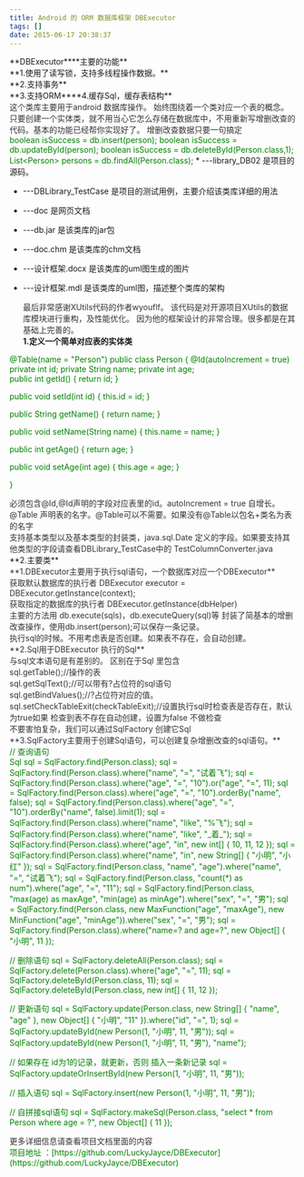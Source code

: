 ```yaml
---
title: Android 的 ORM 数据库框架 DBExecutor
tags: []
date: 2015-06-17 20:38:37
---
```


<div align="left">**DBExecutor****主要的功能**</div>

<div align="left">**1.使用了读写锁，支持多线程操作数据。**</div><div align="left">**2.支持事务**</div><div align="left">**3.支持ORM****4.缓存Sql，缓存表结构**</div><div align="left"><div align="left"><span style="color:rgb(51, 51, 51)">这个类库主要用于android 数据库操作。 始终围绕着一个类对应一个表的概念。 只要创建一个实体类，就不用当心它怎么存储在数据库中，不用重新写增删改查的代码。基本的功能已经帮你实现好了。 增删改查数据只要一句搞定</span></div><div align="left"><span style="color:rgb(51, 51, 51)">
</span></div><span style="color:#008000">boolean isSuccess = db.insert(person);
boolean isSuccess = db.updateById(person);
boolean isSuccess  = db.deleteById(Person.class,1);
List&lt;Person&gt; persons = db.findAll(Person.class);</span>
<!-- more -->
*   ---library_DB02 是项目的源码。

*   ---DBLibrary_TestCase 是项目的测试用例，主要介绍该类库详细的用法

*   ---doc 是网页文档

*   ---db.jar 是该类库的jar包

*   ---doc.chm 是该类库的chm文档

*   ---设计框架.docx 是该类库的uml图生成的图片

*   ---设计框架.mdl 是该类库的uml图，描述整个类库的架构<div align="left"><span style="color:rgb(51, 51, 51)">最后非常感谢XUtils代码的作者wyouflf。 该代码是对开源项目XUtils的数据库模块进行重构，及性能优化。 因为他的框架设计的非常合理。很多都是在其基础上完善的。</span></div>**1.定义一个简单对应表的实体类**</div><div align="left"><span style="color:#008000">@Table(name = &quot;Person&quot;)</span>
<span style="color:#008000">public class Person {
   @Id(autoIncrement = true)
   private int id;
   private String name;
   private int age;</span></div><div align="left"><span style="color:#008000">
   public int getId() {
        return id;
   }</span>

<span style="color:#008000">   public void setId(int id) {
        this.id = id;
   }</span>

<span style="color:#008000">   public String getName() {
       return name;
   }</span>

<span style="color:#008000">   public void setName(String name) {
       this.name = name;
   }</span>

<span style="color:#008000">   public int getAge() {
      return age;
   }</span>

<span style="color:#008000">   public void setAge(int age) {
     this.age = age;
   }</span>

<span style="color:#008000"> }</span>
</div><div align="left"><div align="left"><span style="color:rgb(51, 51, 51)">必须包含@Id,@Id声明的字段对应表里的id。autoIncrement = true 自增长。 @Table 声明表的名字。@Table可以不需要。如果没有@Table以包名+类名为表的名字</span></div><div align="left"><span style="color:rgb(51, 51, 51)">支持基本类型以及基本类型的封装类，java.sql.Date 定义的字段。如果要支持其他类型的字段请查看DBLibrary_TestCase中的 TestColumnConverter.java</span></div>**2.主要类**<div align="left"><span style="color:rgb(51, 51, 51)">**1.DBExecutor主要用于执行sql语句，一个数据库对应一个DBExecutor**</span></div><div align="left"><span style="color:rgb(51, 51, 51)">   获取默认数据库的执行者 DBExecutor executor = DBExecutor.getInstance(context); </span></div><div align="left"><span style="color:rgb(51, 51, 51)">   获取指定的数据库的执行者 DBExecutor.getInstance(dbHelper)</span></div><div align="left"><span style="color:rgb(51, 51, 51)">   主要的方法用 db.execute(sqls)，db.executeQuery(sql)等 封装了简基本的增删改查操作，使用db.insert(person);可以保存一条记录。</span></div><div align="left"><span style="color:rgb(51, 51, 51)">   执行sql的时候。不用考虑表是否创建。如果表不存在，会自动创建。</span></div><div align="left"><span style="color:rgb(51, 51, 51)">**2.Sql用于DBExecutor 执行的Sql**</span></div><div align="left"><div align="left"><span style="color:#333333">  与sql文本语句是有差别的。 区别在于Sql 里包含</span></div>
<span style="color:rgb(51, 51, 51)"><div align="left"><span style="color:#333333">  sql.getTable();//操作的表</span></div>
<div align="left"><span style="color:#333333">  sql.getSqlText();//可以带有?占位符的sql语句</span></div>
<div align="left"><span style="color:#333333">  sql.getBindValues();//?占位符对应的值。</span></div>
</span></div><div align="left"><div align="left"><span style="color:rgb(51, 51, 51)">  sql.setCheckTableExit(checkTableExit);//设置执行sql时检查表是否存在，默认为true如果 检查到表不存在自动创建，设置为false 不做检查 </span></div></div><div align="left"><div align="left"><span style="color:rgb(51, 51, 51)">   不要害怕复杂，我们可以通过SqlFactory 创建它Sql</span></div></div><div align="left"><span style="color:rgb(51, 51, 51)">**3.SqlFactory主要用于创建Sql语句，可以创建复杂增删改查的sql语句。**</span></div>  <span style="color:#008000">// 查询语句  </span></div><div align="left"><span style="color:#008000">  Sql sql = SqlFactory.find(Person.class);
  sql = SqlFactory.find(Person.class).where(&quot;name&quot;, &quot;=&quot;, &quot;试着飞&quot;);
  sql = SqlFactory.find(Person.class).where(&quot;age&quot;, &quot;=&quot;, &quot;10&quot;).or(&quot;age&quot;, &quot;=&quot;, 11);
  sql = SqlFactory.find(Person.class).where(&quot;age&quot;, &quot;=&quot;, &quot;10&quot;).orderBy(&quot;name&quot;, false);
  sql = SqlFactory.find(Person.class).where(&quot;age&quot;, &quot;=&quot;, &quot;10&quot;).orderBy(&quot;name&quot;, false).limit(1);
  sql = SqlFactory.find(Person.class).where(&quot;name&quot;, &quot;like&quot;, &quot;%飞&quot;);
  sql = SqlFactory.find(Person.class).where(&quot;name&quot;, &quot;like&quot;, &quot;_着_&quot;);
  sql = SqlFactory.find(Person.class).where(&quot;age&quot;, &quot;in&quot;, new int[] { 10, 11, 12 });
  sql = SqlFactory.find(Person.class).where(&quot;name&quot;, &quot;in&quot;, new String[] { &quot;小明&quot;, &quot;小红&quot; });
  sql = SqlFactory.find(Person.class, &quot;name&quot;, &quot;age&quot;).where(&quot;name&quot;, &quot;=&quot;, &quot;试着飞&quot;);
  sql = SqlFactory.find(Person.class, &quot;count(*) as num&quot;).where(&quot;age&quot;, &quot;=&quot;, &quot;11&quot;);
  sql = SqlFactory.find(Person.class, &quot;max(age) as maxAge&quot;, &quot;min(age) as minAge&quot;).where(&quot;sex&quot;, &quot;=&quot;, &quot;男&quot;);
  sql = SqlFactory.find(Person.class, new MaxFunction(&quot;age&quot;, &quot;maxAge&quot;), 
new MinFunction(&quot;age&quot;, &quot;minAge&quot;)).where(&quot;sex&quot;, &quot;=&quot;, &quot;男&quot;);
  sql = SqlFactory.find(Person.class).where(&quot;name=? and age=?&quot;, new Object[] { &quot;小明&quot;, 11 });

  // 删除语句
  sql = SqlFactory.deleteAll(Person.class);
  sql = SqlFactory.delete(Person.class).where(&quot;age&quot;, &quot;=&quot;, 11);
  sql = SqlFactory.deleteById(Person.class, 11);
  sql = SqlFactory.deleteById(Person.class, new int[] { 11, 12 });

  // 更新语句
  sql = SqlFactory.update(Person.class, new String[] { &quot;name&quot;, &quot;age&quot; }, new Object[] { &quot;小明&quot;, &quot;11&quot; }).where(&quot;id&quot;, &quot;=&quot;, 1);
  sql = SqlFactory.updateById(new Person(1, &quot;小明&quot;, 11, &quot;男&quot;));
  sql = SqlFactory.updateById(new Person(1, &quot;小明&quot;, 11, &quot;男&quot;), &quot;name&quot;);

  // 如果存在 id为1的记录，就更新，否则 插入一条新记录
  sql = SqlFactory.updateOrInsertById(new Person(1, &quot;小明&quot;, 11, &quot;男&quot;));

  // 插入语句
  sql = SqlFactory.insert(new Person(1, &quot;小明&quot;, 11, &quot;男&quot;));

  // 自拼接sql语句
  sql = SqlFactory.makeSql(Person.class, &quot;select * from Person where age = ?&quot;, new Object[] { 11 });</span>
<div align="left"><span style="color:rgb(51, 51, 51)">更多详细信息请查看项目文档里面的内容</span></div><div align="left"><span style="color:rgb(51, 51, 51)">
</span></div><div align="left">项目地址 ：[https://github.com/LuckyJayce/DBExecutor](https://github.com/LuckyJayce/DBExecutor)</div></div>
